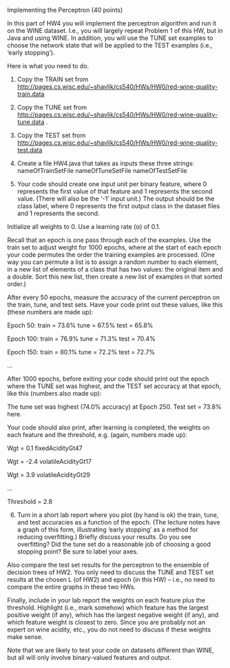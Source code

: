 Implementing the Perceptron (40 points)

In this part of HW4 you will implement the perceptron algorithm and run it on the WINE dataset.
I.e., you will largely repeat Problem 1 of this HW, but in Java and using WINE. In addition, you
will use the TUNE set examples to choose the network state that will be applied to the TEST
examples (i.e., ‘early stopping’).

Here is what you need to do.

1) Copy the TRAIN set from
 http://pages.cs.wisc.edu/~shavlik/cs540/HWs/HW0/red-wine-quality-train.data
 
2) Copy the TUNE set from
 http://pages.cs.wisc.edu/~shavlik/cs540/HWs/HW0/red-wine-quality-tune.data .
 
3) Copy the TEST set from
 http://pages.cs.wisc.edu/~shavlik/cs540/HWs/HW0/red-wine-quality-test.data
 
4) Create a file HW4.java that takes as inputs these three strings:
 nameOfTrainSetFile nameOfTuneSetFile nameOfTestSetFile
 
5) Your code should create one input unit per binary feature, where 0 represents the first value
of that feature and 1 represents the second value. (There will also be the ‘-1’ input unit.)
The output should be the class label, where 0 represents the first output class in the dataset
files and 1 represents the second.

Initialize all weights to 0. Use a learning rate (α) of 0.1.

Recall that an epoch is one pass through each of the examples. Use the train set to adjust
weight for 1000 epochs, where at the start of each epoch your code permutes the order the
training examples are processed. (One way you can permute a list is to assign a random
number to each element, in a new list of elements of a class that has two values: the original
item and a double. Sort this new list, then create a new list of examples in that sorted
order.)

After every 50 epochs, measure the accuracy of the current perceptron on the train, tune,
and test sets. Have your code print out these values, like this (these numbers are made up):

Epoch 50: train = 73.6% tune = 67.5% test = 65.8%

Epoch 100: train = 76.9% tune = 71.3% test = 70.4%

Epoch 150: train = 80.1% tune = 72.2% test = 72.7%

 …
 
After 1000 epochs, before exiting your code should print out the epoch where the TUNE
set was highest, and the TEST set accuracy at that epoch, like this (numbers also made up):

 The tune set was highest (74.0% accuracy) at Epoch 250. Test set = 73.8% here.

Your code should also print, after learning is completed, the weights on each feature
and the threshold, e.g. (again, numbers made up):

Wgt = 0.1 fixedAcidityGt47

Wgt = -2.4 volatileAcidityGt17

Wgt = 3.9 volatileAcidityGt29

 …
 
 Threshold = 2.8
 
6) Turn in a short lab report where you plot (by hand is ok) the train, tune, and test
accuracies as a function of the epoch. (The lecture notes have a graph of this form,
illustrating ‘early stopping’ as a method for reducing overfitting.) Briefly discuss your
results. Do you see overfitting? Did the tune set do a reasonable job of choosing a good
stopping point? Be sure to label your axes.

Also compare the test set results for the perceptron to the ensemble of decision trees of
HW2. You only need to discuss the TUNE and TEST set results at the chosen L (of
HW2) and epoch (in this HW) – i.e., no need to compare the entire graphs in these two
HWs.

Finally, include in your lab report the weights on each feature plus the threshold.
Highlight (i.e., mark somehow) which feature has the largest positive weight (if any),
which has the largest negative weight (if any), and which feature weight is closest to
zero. Since you are probably not an expert on wine acidity, etc., you do not need to
discuss if these weights make sense.

Note that we are likely to test your code on datasets different than WINE, but all will only
involve binary-valued features and output.
